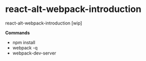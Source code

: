 # react-alt-webpack-introduction
react-alt-webpack-introduction [wip]


<b>Commands</b><br>
<ul>
  <li>
    npm install
  </li>
  <li>
    webpack -q
  </li>
  <li>
    webpack-dev-server
  </li>
</ul>
